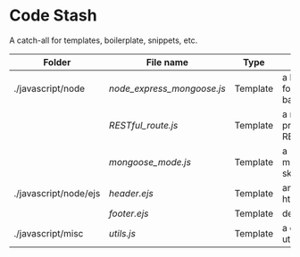 # Code Stash
A catch-all for templates, boilerplate, snippets, etc.

| Folder | File name | Type | Description |
|--------|-----------|------|-------------|
| ./javascript/node | *node_express_mongoose.js* | Template |a basic template for an express base app.js |
| | *RESTful_route.js* | Template| a module that provides a skeletal RESTful route |
| | *mongoose_mode.js* | Template| a mongoose.Schema skeleton
| ./javascript/node/ejs | *header.ejs* | Template | an dead simple html 5 header |
| | *footer.ejs* | Template | dead simple footer |
| ./javascript/misc | *utils.js* | Template | a collection of utility functions |